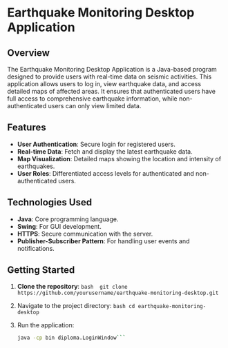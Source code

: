 # Earthquake Monitoring Desktop Application

## Overview

The Earthquake Monitoring Desktop Application is a Java-based program designed to provide users with real-time data on seismic activities. This application allows users to log in, view earthquake data, and access detailed maps of affected areas. It ensures that authenticated users have full access to comprehensive earthquake information, while non-authenticated users can only view limited data.

## Features

- **User Authentication**: Secure login for registered users.
- **Real-time Data**: Fetch and display the latest earthquake data.
- **Map Visualization**: Detailed maps showing the location and intensity of earthquakes.
- **User Roles**: Differentiated access levels for authenticated and non-authenticated users.

## Technologies Used

- **Java**: Core programming language.
- **Swing**: For GUI development.
- **HTTPS**: Secure communication with the server.
- **Publisher-Subscriber Pattern**: For handling user events and notifications.

## Getting Started

1. **Clone the repository**:
   ```bash  git clone https://github.com/yourusername/earthquake-monitoring-desktop.git ```

2. Navigate to the project directory:
  ```bash cd earthquake-monitoring-desktop```

3. Run the application:
   ```bash javac -d bin src/**/*.java  /
   java -cp bin diploma.LoginWindow```
